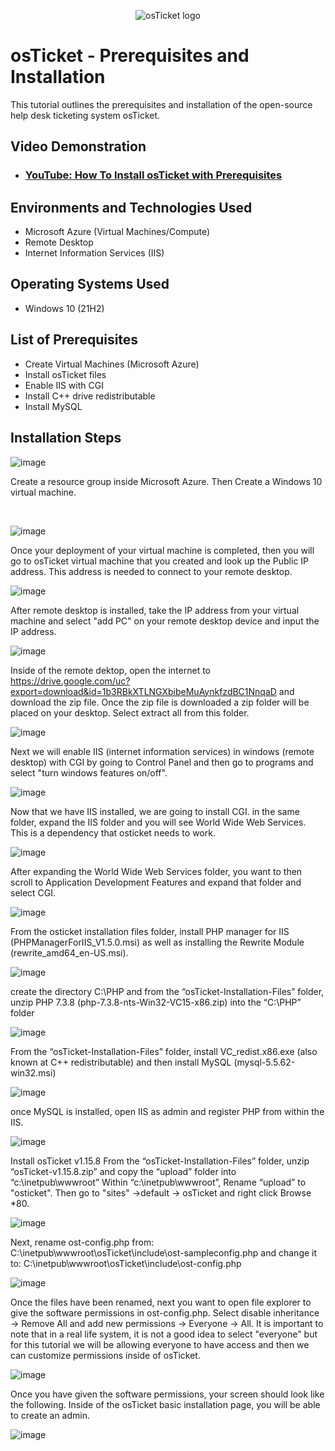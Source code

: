 
<p align="center">
<img src="https://i.imgur.com/Clzj7Xs.png" alt="osTicket logo"/>
</p>

<h1>osTicket - Prerequisites and Installation</h1>
This tutorial outlines the prerequisites and installation of the open-source help desk ticketing system osTicket.<br />


<h2>Video Demonstration</h2>

- ### [YouTube: How To Install osTicket with Prerequisites](https://www.youtube.com)

<h2>Environments and Technologies Used</h2>

- Microsoft Azure (Virtual Machines/Compute)
- Remote Desktop
- Internet Information Services (IIS)

<h2>Operating Systems Used </h2>

- Windows 10</b> (21H2)

<h2>List of Prerequisites</h2>

- Create Virtual Machines (Microsoft Azure)
- Install osTicket files
- Enable IIS with CGI
- Install C++ drive redistributable
- Install MySQL
  

<h2>Installation Steps</h2>

![image](https://github.com/user-attachments/assets/85c14ac0-30cf-411d-be98-e780269d8f9f)


>>
</p>
<p>
Create a resource group inside Microsoft Azure. Then Create a Windows 10 virtual machine.
</p>
<br />

![image](https://github.com/user-attachments/assets/e869aefe-c354-4808-a04c-2ca9984754c3)

Once your deployment of your virtual machine is completed, then you will go to osTicket virtual machine that you created and look up the Public IP address. This address is needed to connect to your remote desktop.

![image](https://github.com/user-attachments/assets/922a0b74-2270-4840-bf7a-24f4b18e69a1)

After remote desktop is installed, take the IP address from your virtual machine and select "add PC" on your remote desktop device and input the IP address.

![image](https://github.com/user-attachments/assets/9688de5b-75b5-44ad-bc8d-8a5d2007b655)



Inside of the remote dektop, open the internet to https://drive.google.com/uc?export=download&id=1b3RBkXTLNGXbibeMuAynkfzdBC1NnqaD and download the zip file. Once the zip file is downloaded a zip folder will be placed on your desktop. Select extract all from this folder.

![image](https://github.com/user-attachments/assets/301b48b1-45de-4f70-8da9-1c93a3ce639b)

Next we will enable IIS (internet information services) in windows (remote desktop) with CGI by going to Control Panel and then go to programs and select "turn windows features on/off".

![image](https://github.com/user-attachments/assets/ef7d8a6a-d401-400f-b6d8-27d274b82f52)

Now that we have IIS installed, we are going to install CGI. in the same folder, expand the IIS folder and you will see World Wide Web Services. This is a dependency that osticket needs to work.

![image](https://github.com/user-attachments/assets/d36f960e-4a68-4ca0-9596-f83a1547a0fc)

After expanding the World Wide Web Services folder, you want to then scroll to Application Development Features and expand that folder and select CGI.

![image](https://github.com/user-attachments/assets/560061f8-9459-40a7-9e2d-7ab7ab2929a5)


From the osticket installation files folder, install PHP manager for IIS (PHPManagerForIIS_V1.5.0.msi) as well as installing the Rewrite Module (rewrite_amd64_en-US.msi).

![image](https://github.com/user-attachments/assets/35a3e803-bea6-4150-bda6-0380c691e14c)


create the directory C:\PHP and from the “osTicket-Installation-Files” folder, unzip PHP 7.3.8 (php-7.3.8-nts-Win32-VC15-x86.zip) into the “C:\PHP” folder

![image](https://github.com/user-attachments/assets/649173f9-1613-4c5f-9ec5-a0b65eef1ef8)


From the “osTicket-Installation-Files” folder, install VC_redist.x86.exe (also known at C++ redistributable) and then install MySQL (mysql-5.5.62-win32.msi)

![image](https://github.com/user-attachments/assets/5561a1d6-c006-41ad-aa1d-4f61c2ffbe78)

once MySQL is installed, open IIS as admin and register PHP from within the IIS.

![image](https://github.com/user-attachments/assets/070b7e2e-706a-42e7-ab22-168f93396636)

Install osTicket v1.15.8
From the “osTicket-Installation-Files” folder, unzip “osTicket-v1.15.8.zip” and copy the “upload” folder into “c:\inetpub\wwwroot”
Within “c:\inetpub\wwwroot”, Rename “upload” to "osticket". Then go to "sites" ->default -> osTicket and right click Browse *80.


![image](https://github.com/user-attachments/assets/fd032aa6-8e98-4370-b803-4af74800c2f0)




Next, rename ost-config.php from: C:\inetpub\wwwroot\osTicket\include\ost-sampleconfig.php and change it to: C:\inetpub\wwwroot\osTicket\include\ost-config.php



![image](https://github.com/user-attachments/assets/755df1db-1044-4af3-80b0-816b4ab00a79)

Once the files have been renamed, next you want to open file explorer to give the software permissions in ost-config.php. Select disable inheritance -> Remove All and add 
new permissions -> Everyone -> All. It is important to note that in a real life system, it is not a good idea to select "everyone" but for this tutorial we will be allowing everyone to have access and then we can customize permissions inside of osTicket.

![image](https://github.com/user-attachments/assets/86dc1a36-9489-47c0-861f-563b1bb82fb2)

Once you have given the software permissions, your screen should look like the following. Inside of the osTicket basic installation page, you will be able to create an admin.

![image](https://github.com/user-attachments/assets/e7752b5e-5345-446f-8284-2234253d9b32)








